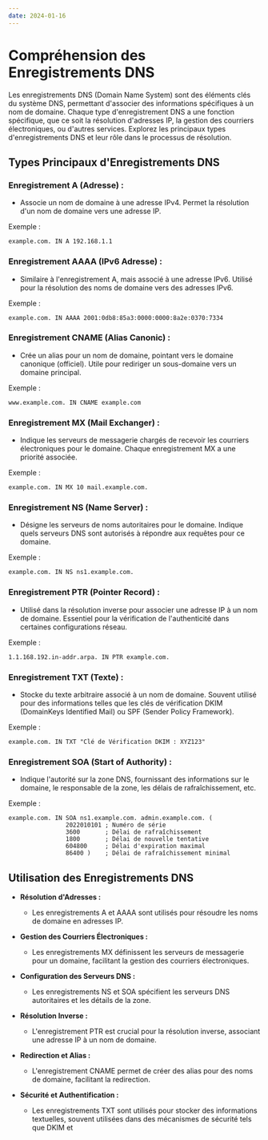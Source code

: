 ```yaml
---
date: 2024-01-16
---
```

# Compréhension des Enregistrements DNS

Les enregistrements DNS (Domain Name System) sont des éléments clés du système DNS, permettant d'associer des informations spécifiques à un nom de domaine. Chaque type d'enregistrement DNS a une fonction spécifique, que ce soit la résolution d'adresses IP, la gestion des courriers électroniques, ou d'autres services. Explorez les principaux types d'enregistrements DNS et leur rôle dans le processus de résolution.

## Types Principaux d'Enregistrements DNS

### **Enregistrement A (Adresse) :**
   - Associe un nom de domaine à une adresse IPv4. Permet la résolution d'un nom de domaine vers une adresse IP.

   Exemple :
   ```
   example.com. IN A 192.168.1.1
   ```

### **Enregistrement AAAA (IPv6 Adresse) :**
   - Similaire à l'enregistrement A, mais associé à une adresse IPv6. Utilisé pour la résolution des noms de domaine vers des adresses IPv6.

   Exemple :
   ```
   example.com. IN AAAA 2001:0db8:85a3:0000:0000:8a2e:0370:7334
   ```

### **Enregistrement CNAME (Alias Canonic) :**
   - Crée un alias pour un nom de domaine, pointant vers le domaine canonique (officiel). Utile pour rediriger un sous-domaine vers un domaine principal.

   Exemple :
   ```
   www.example.com. IN CNAME example.com
   ```

### **Enregistrement MX (Mail Exchanger) :**
   - Indique les serveurs de messagerie chargés de recevoir les courriers électroniques pour le domaine. Chaque enregistrement MX a une priorité associée.

   Exemple :
   ```
   example.com. IN MX 10 mail.example.com.
   ```

### **Enregistrement NS (Name Server) :**
   - Désigne les serveurs de noms autoritaires pour le domaine. Indique quels serveurs DNS sont autorisés à répondre aux requêtes pour ce domaine.

   Exemple :
   ```
   example.com. IN NS ns1.example.com.
   ```

### **Enregistrement PTR (Pointer Record) :**
   - Utilisé dans la résolution inverse pour associer une adresse IP à un nom de domaine. Essentiel pour la vérification de l'authenticité dans certaines configurations réseau.

   Exemple :
   ```
   1.1.168.192.in-addr.arpa. IN PTR example.com.
   ```

### **Enregistrement TXT (Texte) :**
   - Stocke du texte arbitraire associé à un nom de domaine. Souvent utilisé pour des informations telles que les clés de vérification DKIM (DomainKeys Identified Mail) ou SPF (Sender Policy Framework).

   Exemple :
   ```
   example.com. IN TXT "Clé de Vérification DKIM : XYZ123"
   ```

### **Enregistrement SOA (Start of Authority) :**
   - Indique l'autorité sur la zone DNS, fournissant des informations sur le domaine, le responsable de la zone, les délais de rafraîchissement, etc.

   Exemple :
   ```
   example.com. IN SOA ns1.example.com. admin.example.com. (
                   2022010101 ; Numéro de série
                   3600       ; Délai de rafraîchissement
                   1800       ; Délai de nouvelle tentative
                   604800     ; Délai d'expiration maximal
                   86400 )    ; Délai de rafraîchissement minimal
   ```

## Utilisation des Enregistrements DNS

 - **Résolution d'Adresses :**
   - Les enregistrements A et AAAA sont utilisés pour résoudre les noms de domaine en adresses IP.

- **Gestion des Courriers Électroniques :**
   - Les enregistrements MX définissent les serveurs de messagerie pour un domaine, facilitant la gestion des courriers électroniques.

- **Configuration des Serveurs DNS :**
   - Les enregistrements NS et SOA spécifient les serveurs DNS autoritaires et les détails de la zone.

- **Résolution Inverse :**
   - L'enregistrement PTR est crucial pour la résolution inverse, associant une adresse IP à un nom de domaine.

- **Redirection et Alias :**
   - L'enregistrement CNAME permet de créer des alias pour des noms de domaine, facilitant la redirection.

- **Sécurité et Authentification :**
   - Les enregistrements TXT sont utilisés pour stocker des informations textuelles, souvent utilisées dans des mécanismes de sécurité tels que DKIM et